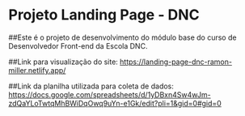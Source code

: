 # Projeto Landing Page - DNC
##Este é o projeto de desenvolvimento do módulo base do curso de Desenvolvedor Front-end da Escola DNC.

##Link para visualização do site:
https://landing-page-dnc-ramon-miller.netlify.app/

##Link da planilha utilizada para coleta de dados:
https://docs.google.com/spreadsheets/d/1yDBxn4Sw4wJm-zdQaYLoTwtqMhBWiDqOwq9uYn-e1Gk/edit?pli=1&gid=0#gid=0
